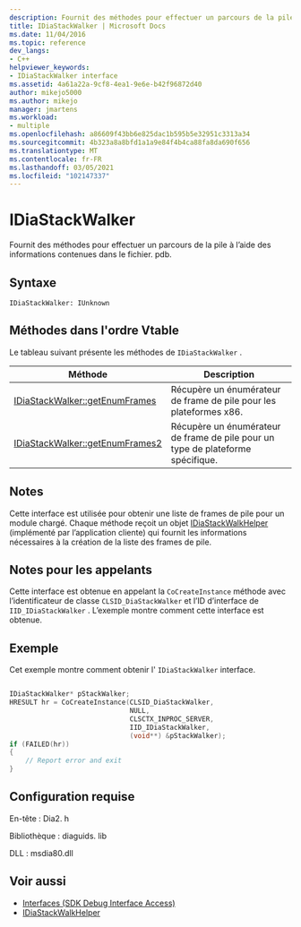 ```yaml
---
description: Fournit des méthodes pour effectuer un parcours de la pile à l’aide des informations contenues dans le fichier. pdb.
title: IDiaStackWalker | Microsoft Docs
ms.date: 11/04/2016
ms.topic: reference
dev_langs:
- C++
helpviewer_keywords:
- IDiaStackWalker interface
ms.assetid: 4a61a22a-9cf8-4ea1-9e6e-b42f96872d40
author: mikejo5000
ms.author: mikejo
manager: jmartens
ms.workload:
- multiple
ms.openlocfilehash: a86609f43bb6e825dac1b595b5e32951c3313a34
ms.sourcegitcommit: 4b323a8a8bfd1a1a9e84f4b4ca88fa8da690f656
ms.translationtype: MT
ms.contentlocale: fr-FR
ms.lasthandoff: 03/05/2021
ms.locfileid: "102147337"
---
```

# <a name="idiastackwalker"></a>IDiaStackWalker
Fournit des méthodes pour effectuer un parcours de la pile à l’aide des informations contenues dans le fichier. pdb.

## <a name="syntax"></a>Syntaxe

```
IDiaStackWalker: IUnknown
```

## <a name="methods-in-vtable-order"></a>Méthodes dans l'ordre Vtable
Le tableau suivant présente les méthodes de `IDiaStackWalker` .

|Méthode|Description|
|------------|-----------------|
|[IDiaStackWalker::getEnumFrames](../../debugger/debug-interface-access/idiastackwalker-getenumframes.md)|Récupère un énumérateur de frame de pile pour les plateformes x86.|
|[IDiaStackWalker::getEnumFrames2](../../debugger/debug-interface-access/idiastackwalker-getenumframes2.md)|Récupère un énumérateur de frame de pile pour un type de plateforme spécifique.|

## <a name="remarks"></a>Notes
Cette interface est utilisée pour obtenir une liste de frames de pile pour un module chargé. Chaque méthode reçoit un objet [IDiaStackWalkHelper](../../debugger/debug-interface-access/idiastackwalkhelper.md) (implémenté par l’application cliente) qui fournit les informations nécessaires à la création de la liste des frames de pile.

## <a name="notes-for-callers"></a>Notes pour les appelants
Cette interface est obtenue en appelant la `CoCreateInstance` méthode avec l’identificateur de classe `CLSID_DiaStackWalker` et l’ID d’interface de `IID_IDiaStackWalker` . L’exemple montre comment cette interface est obtenue.

## <a name="example"></a>Exemple
Cet exemple montre comment obtenir l' `IDiaStackWalker` interface.

```C++

IDiaStackWalker* pStackWalker;
HRESULT hr = CoCreateInstance(CLSID_DiaStackWalker,
                              NULL,
                              CLSCTX_INPROC_SERVER,
                              IID_IDiaStackWalker,
                              (void**) &pStackWalker);
if (FAILED(hr))
{
    // Report error and exit
}
```

## <a name="requirements"></a>Configuration requise
En-tête : Dia2. h

Bibliothèque : diaguids. lib

DLL : msdia80.dll

## <a name="see-also"></a>Voir aussi
- [Interfaces (SDK Debug Interface Access)](../../debugger/debug-interface-access/interfaces-debug-interface-access-sdk.md)
- [IDiaStackWalkHelper](../../debugger/debug-interface-access/idiastackwalkhelper.md)
